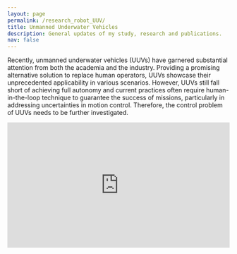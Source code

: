 ```yaml
---
layout: page
permalink: /research_robot_UUV/
title: Unmanned Underwater Vehicles
description: General updates of my study, research and publications.
nav: false
---
```


Recently, unmanned underwater vehicles (UUVs) have garnered substantial attention from both the academia and the industry. Providing a promising alternative solution to replace human operators, UUVs showcase their unprecedented applicability in various scenarios. However, UUVs still fall short of achieving full autonomy and current practices often require human-in-the-loop technique to guarantee the success of missions, particularly in addressing uncertainties in motion control. Therefore, the control problem of UUVs needs to be further investigated.

<div style="position: relative; width: 100%; padding-bottom: 56.25%; overflow: hidden; background: transparent;">
  <iframe
    style="position: absolute; top: 0; left: 0; width: 100%; height: 100%;"
    src="https://www.youtube.com/embed/22m83NBsh2I?si=QkPaVplhjNnPtP2P"
    title="YouTube video player"
    frameborder="0"
    allow="accelerometer; autoplay; clipboard-write; encrypted-media; gyroscope; picture-in-picture; web-share"
    referrerpolicy="strict-origin-when-cross-origin"
    allowfullscreen>
  </iframe>
</div>




